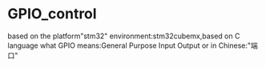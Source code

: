 # GPIO_control
based on the platform"stm32"
environment:stm32cubemx,based on C language
what GPIO means:General Purpose Input Output 
or in Chinese:"端口"
